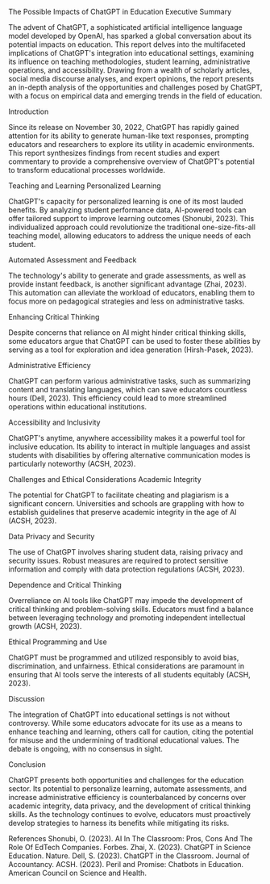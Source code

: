 The Possible Impacts of ChatGPT in Education
Executive Summary

The advent of ChatGPT, a sophisticated artificial intelligence language model developed by OpenAI, has sparked a global conversation about its potential impacts on education. This report delves into the multifaceted implications of ChatGPT's integration into educational settings, examining its influence on teaching methodologies, student learning, administrative operations, and accessibility. Drawing from a wealth of scholarly articles, social media discourse analyses, and expert opinions, the report presents an in-depth analysis of the opportunities and challenges posed by ChatGPT, with a focus on empirical data and emerging trends in the field of education.

Introduction

Since its release on November 30, 2022, ChatGPT has rapidly gained attention for its ability to generate human-like text responses, prompting educators and researchers to explore its utility in academic environments. This report synthesizes findings from recent studies and expert commentary to provide a comprehensive overview of ChatGPT's potential to transform educational processes worldwide.

Teaching and Learning
Personalized Learning

ChatGPT's capacity for personalized learning is one of its most lauded benefits. By analyzing student performance data, AI-powered tools can offer tailored support to improve learning outcomes (Shonubi, 2023). This individualized approach could revolutionize the traditional one-size-fits-all teaching model, allowing educators to address the unique needs of each student.

Automated Assessment and Feedback

The technology's ability to generate and grade assessments, as well as provide instant feedback, is another significant advantage (Zhai, 2023). This automation can alleviate the workload of educators, enabling them to focus more on pedagogical strategies and less on administrative tasks.

Enhancing Critical Thinking

Despite concerns that reliance on AI might hinder critical thinking skills, some educators argue that ChatGPT can be used to foster these abilities by serving as a tool for exploration and idea generation (Hirsh-Pasek, 2023).

Administrative Efficiency

ChatGPT can perform various administrative tasks, such as summarizing content and translating languages, which can save educators countless hours (Dell, 2023). This efficiency could lead to more streamlined operations within educational institutions.

Accessibility and Inclusivity

ChatGPT's anytime, anywhere accessibility makes it a powerful tool for inclusive education. Its ability to interact in multiple languages and assist students with disabilities by offering alternative communication modes is particularly noteworthy (ACSH, 2023).

Challenges and Ethical Considerations
Academic Integrity

The potential for ChatGPT to facilitate cheating and plagiarism is a significant concern. Universities and schools are grappling with how to establish guidelines that preserve academic integrity in the age of AI (ACSH, 2023).

Data Privacy and Security

The use of ChatGPT involves sharing student data, raising privacy and security issues. Robust measures are required to protect sensitive information and comply with data protection regulations (ACSH, 2023).

Dependence and Critical Thinking

Overreliance on AI tools like ChatGPT may impede the development of critical thinking and problem-solving skills. Educators must find a balance between leveraging technology and promoting independent intellectual growth (ACSH, 2023).

Ethical Programming and Use

ChatGPT must be programmed and utilized responsibly to avoid bias, discrimination, and unfairness. Ethical considerations are paramount in ensuring that AI tools serve the interests of all students equitably (ACSH, 2023).

Discussion

The integration of ChatGPT into educational settings is not without controversy. While some educators advocate for its use as a means to enhance teaching and learning, others call for caution, citing the potential for misuse and the undermining of traditional educational values. The debate is ongoing, with no consensus in sight.

Conclusion

ChatGPT presents both opportunities and challenges for the education sector. Its potential to personalize learning, automate assessments, and increase administrative efficiency is counterbalanced by concerns over academic integrity, data privacy, and the development of critical thinking skills. As the technology continues to evolve, educators must proactively develop strategies to harness its benefits while mitigating its risks.

References
Shonubi, O. (2023). AI In The Classroom: Pros, Cons And The Role Of EdTech Companies. Forbes.
Zhai, X. (2023). ChatGPT in Science Education. Nature.
Dell, S. (2023). ChatGPT in the Classroom. Journal of Accountancy.
ACSH. (2023). Peril and Promise: Chatbots in Education. American Council on Science and Health.